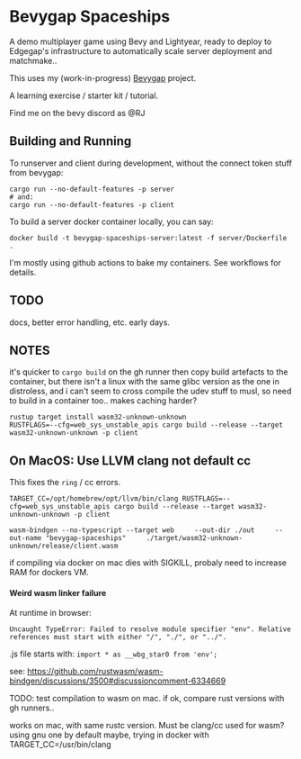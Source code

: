 # Bevygap Spaceships

A demo multiplayer game using Bevy and Lightyear, ready to deploy to Edgegap's infrastructure to automatically scale server deployment and matchmake..

This uses my (work-in-progress) [Bevygap](https://github.com/RJ/bevygap) project.

A learning exercise / starter kit / tutorial.

Find me on the bevy discord as @RJ

## Building and Running

To runserver and client during development, without the connect token stuff from bevygap:
```
cargo run --no-default-features -p server
# and:
cargo run --no-default-features -p client
```

To build a server docker container locally, you can say:
```
docker build -t bevygap-spaceships-server:latest -f server/Dockerfile .
```

I'm mostly using github actions to bake my containers. See workflows for details.

## TODO

docs, better error handling, etc. early days.

## NOTES

it's quicker to `cargo build` on the gh runner then copy build artefacts to the container, but there
isn't a linux with the same glibc version as the one in distroless, and i can't seem to cross compile the
udev stuff to musl, so need to build in a container too.. makes caching harder?

```
rustup target install wasm32-unknown-unknown
RUSTFLAGS=--cfg=web_sys_unstable_apis cargo build --release --target wasm32-unknown-unknown -p client
```

## On MacOS: Use LLVM clang not default cc
This fixes the `ring` / cc errors.
```
TARGET_CC=/opt/homebrew/opt/llvm/bin/clang RUSTFLAGS=--cfg=web_sys_unstable_apis cargo build --release --target wasm32-unknown-unknown -p client
```

```
wasm-bindgen --no-typescript --target web     --out-dir ./out     --out-name "bevygap-spaceships"     ./target/wasm32-unknown-unknown/release/client.wasm
```
if compiling via docker on mac dies with SIGKILL, probaly need to increase RAM for dockers VM.

#### Weird wasm linker failure

At runtime in browser:
```
Uncaught TypeError: Failed to resolve module specifier "env". Relative references must start with either "/", "./", or "../".
```
.js file starts with: `import * as __wbg_star0 from 'env';`

see: https://github.com/rustwasm/wasm-bindgen/discussions/3500#discussioncomment-6334669

TODO: test compilation to wasm on mac. if ok, compare rust versions with gh runners..

works on mac, with same rustc version. Must be clang/cc used for wasm?
using gnu one by default maybe, trying in docker with
TARGET_CC=/usr/bin/clang